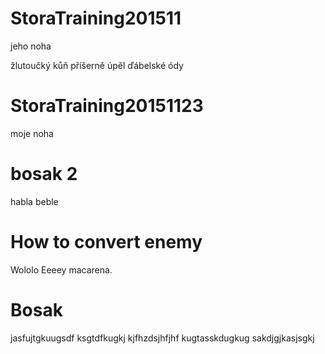 
# StoraTraining201511
jeho noha

žlutoučký kůň příšerně úpěl ďábelské ódy

# StoraTraining20151123
moje noha

# bosak 2
habla
beble
# How to convert enemy
Wololo
Eeeey macarena.

# Bosak
jasfujtgkuugsdf
ksgtdfkugkj
kjfhzdsjhfjhf
kugtasskdugkug
sakdjgjkasjsgkj
